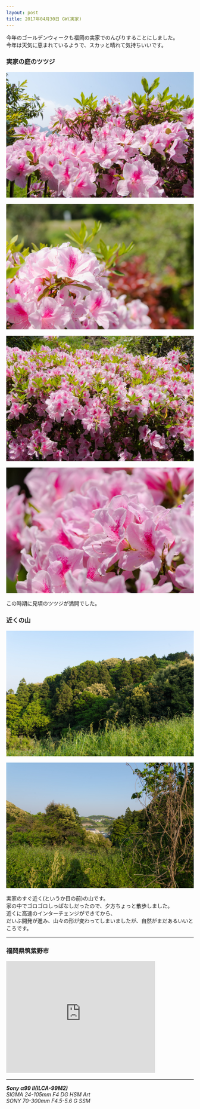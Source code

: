 ```yaml
---
layout: post
title: 2017年04月30日 GW(実家)
---
```


今年のゴールデンウィークも福岡の実家でのんびりすることにしました。  
今年は天気に恵まれているようで、スカッと晴れて気持ちいいです。

### 実家の庭のツツジ

![ツツジその1](../images/20170430/Home20170430-KBA00003.jpg "ツツジ")

![ツツジその2](../images/20170430/Home20170430-KBA00018.jpg "ツツジその2")

![ツツジその3](../images/20170430/Home20170430-KBA00053.jpg "ツツジその2")

![ツツジその4](../images/20170430/Home20170430-KBA00074.jpg "ツツジその2")

この時期に見頃のツツジが満開でした。

### 近くの山

![近くの山その1](../images/20170430/Home20170430_2-KBA00004.jpg "近くの山その1")

![近くの山その2](../images/20170430/Home20170430_2-KBA00010.jpg "近くの山その2")

実家のすぐ近く(というか目の前)の山です。  
家の中でゴロゴロしっぱなしだったので、夕方ちょっと散歩しました。  
近くに高速のインターチェンジができてから、  
だいぶ開発が進み、山々の形が変わってしまいましたが、自然がまだあるいいところです。

---

### 福岡県筑紫野市

<iframe src="https://www.google.com/maps/embed?pb=!1m18!1m12!1m3!1d106475.8207488431!2d130.46775151526208!3d33.49176511416488!2m3!1f0!2f0!3f0!3m2!1i1024!2i768!4f13.1!3m3!1m2!1s0x35419be6aca2b711%3A0x5c6eacee447ad387!2z56aP5bKh55yM562R57Sr6YeO5biC!5e0!3m2!1sja!2sjp!4v1493691321249" width="400" height="300" frameborder="0" style="border:0" allowfullscreen></iframe>

---

___Sony α99 II(ILCA-99M2)___  
_SIGMA 24-105mm F4 DG HSM Art_  
_SONY 70-300mm F4.5-5.6 G SSM_  

